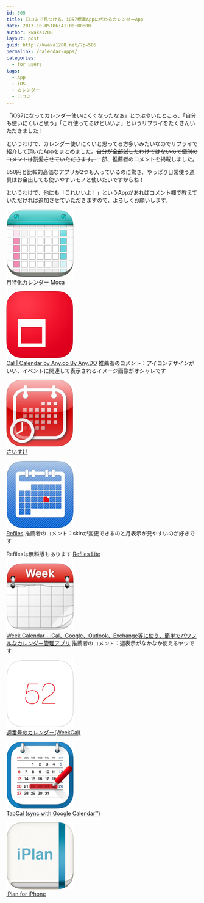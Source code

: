 ```yaml
---
id: 505
title: 口コミで見つける、iOS7標準Appに代わるカレンダーApp
date: 2013-10-05T06:41:00+00:00
author: kwaka1208
layout: post
guid: http://kwaka1208.net/?p=505
permalink: /calendar-apps/
categories:
  - for users
tags:
  - App
  - iOS
  - カレンダー
  - 口コミ
---
```

「iOS7になってカレンダー使いにくくなったなぁ」とつぶやいたところ、「自分も使いにくいと思う」「これ使ってるけどいいよ」というリプライをたくさんいただきました！

というわけで、カレンダー使いにくいと思ってる方多いみたいなのでリプライで紹介して頂いたAppをまとめました。<del datetime="2013-10-04T22:56:15+00:00">自分が全部試したわけではないので個別のコメントは割愛させていただきます。</del>一部、推薦者のコメントを掲載しました。

850円と比較的高価なアプリが2つも入っているのに驚き、やっぱり日常使う道具はお金出しても使いやすいモノと使いたいですからね！

というわけで、他にも「これいいよ！」というAppがあればコメント欄で教えていただければ追加させていただきますので、よろしくお願いします。

[<img src="/assets/images/2013/10/moca.png" alt="moca" width="177" height="178" class="alignnone size-full wp-image-506" /><br />月特化カレンダー Moca](https://itunes.apple.com/jp/app/yue-te-huakarenda-moca/id533031474?mt=8)

[<img src="/assets/images/2013/10/cal.png" alt="cal" width="175" height="175" class="alignnone size-full wp-image-507" /><br />Cal | Calendar by Any.do By Any.DO](https://itunes.apple.com/jp/app/cal-calendar-by-any.do/id648287824?mt=8)
推薦者のコメント：アイコンデザインがいい、イベントに関連して表示されるイメージ画像がオシャレです

[<img src="/assets/images/2013/10/saisuke.png" alt="saisuke" width="175" height="175" class="alignnone size-full wp-image-508" /><br />さいすけ](https://itunes.apple.com/jp/app/saisuke/id289228987?mt=8)

[<img src="/assets/images/2013/10/refiles.png" alt="Refiles" width="177" height="177" class="alignnone size-full wp-image-509" /><br />Refiles](https://itunes.apple.com/jp/app/refills-sukejuru-todo-guan/id341691394?mt=8)
推薦者のコメント：skinが変更できるのと月表示が見やすいのが好きです

Refilesは無料版もあります
[Refiles Lite](https://itunes.apple.com/jp/app/refills-lite-sukejuru-todo/id480944934?mt=8)

[<img src="/assets/images/2013/10/weelcalendar.png" alt="Weel Calendar" width="177" height="177" class="alignnone size-full wp-image-514" /><br />Week Calendar - iCal、Google、Outlook、Exchange等に使う、簡単でパワフルなカレンダー管理アプリ](https://itunes.apple.com/jp/app/week-calendar-ical-google/id381059732?mt=8)
推薦者のコメント：週表示がなかなか使えるヤツです

[<img src="/assets/images/2013/10/weekcal.png" alt="weekcal" width="177" height="177" class="alignnone size-full wp-image-510" /><br />週番号のカレンダー(WeekCal)](https://itunes.apple.com/jp/app/zhou-fan-haonokarenda-weekcal/id394637769?mt=8)

[<img src="/assets/images/2013/10/tapcal.png" alt="tapcal" width="177" height="177" class="alignnone size-full wp-image-512" /><br />TapCal (sync with Google Calendar™)](https://itunes.apple.com/jp/app/tapcal-sync-google-calendar/id368004350?mt=8)

[<img src="/assets/images/2013/10/iPlan.png" alt="iPlan" width="177" height="177" class="alignnone size-full wp-image-515" /><br />iPlan for iPhone](https://itunes.apple.com/jp/app/iplan-for-iphone/id530765542?mt=8)